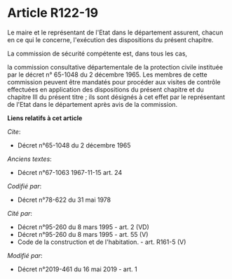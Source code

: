 # Article R122-19

Le maire et le représentant de l'Etat dans le département assurent, chacun en ce qui le concerne, l'exécution des
dispositions du présent chapitre.

La commission de sécurité compétente est, dans tous les cas,

la commission consultative départementale de la protection civile instituée par le décret n° 65-1048 du 2 décembre 1965. Les
membres de cette commission peuvent être mandatés pour procéder aux visites de contrôle effectuées en application des
dispositions du présent chapitre et du chapitre III du présent titre ; ils sont désignés à cet effet par le représentant de
l'Etat dans le département après avis de la commission.

**Liens relatifs à cet article**

_Cite_:

  - Décret n°65-1048 du 2 décembre 1965

_Anciens textes_:

  - Décret n°67-1063 1967-11-15 art. 24

_Codifié par_:

  - Décret n°78-622 du 31 mai 1978

_Cité par_:

  - Décret n°95-260 du 8 mars 1995 - art. 2 (VD)
  - Décret n°95-260 du 8 mars 1995 - art. 55 (V)
  - Code de la construction et de l'habitation. - art. R161-5 (V)

_Modifié par_:

  - Décret n°2019-461 du 16 mai 2019 - art. 1
